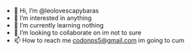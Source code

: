 - 👋 Hi, I’m @leolovescapybaras
- 👀 I’m interested in anything 
- 🌱 I’m currently learning nothing 
- 💞️ I’m looking to collaborate on  im not to sure 
- 📫 How to reach me codonps5@gmail.com                                                                                                                  im going to cum 

<!---
leolovescapybaras/leolovescapybaras is a ✨ special ✨ repository because its `README.md` (this file) appears on your GitHub profile.
You can click the Preview link to take a look at your changes.
--->
